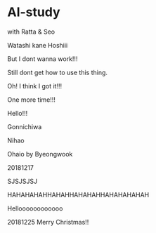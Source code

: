 # AI-study
with Ratta &amp; Seo

Watashi kane Hoshiii

But I dont wanna work!!!

Still dont get how to use this thing.

Oh! I think I got it!!!

One more time!!!

Hello!!!

Gonnichiwa

Nihao

Ohaio by Byeongwook

20181217

SJSJSJSJ

HAHAHAHAHHAHAHHAHAHAHHAHAHAHAHAH

Helloooooooooooo

20181225 Merry Christmas!!
